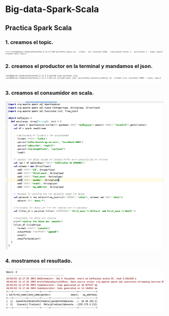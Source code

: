 # Big-data-Spark-Scala

## Practica Spark Scala

### 1. creamos el topic.
![Creamos el topic](https://github.com/juanakan/Big-data-Spark-Scala/blob/master/creando%20el%20topic1.PNG)
### 2. creamos el productor en la terminal y mandamos el json.
![Creamos el productor](https://github.com/juanakan/Big-data-Spark-Scala/blob/master/lanzar%20el%20productor%20en%20consola.PNG)
### 3. creamos el consumidor en scala.
![Creamos consumidor](https://github.com/juanakan/Big-data-Spark-Scala/blob/master/Codigo%20Consumidor.PNG)
### 4. mostramos el resultado.
![Resultado](https://github.com/juanakan/Big-data-Spark-Scala/blob/master/resultado%20json.PNG)
